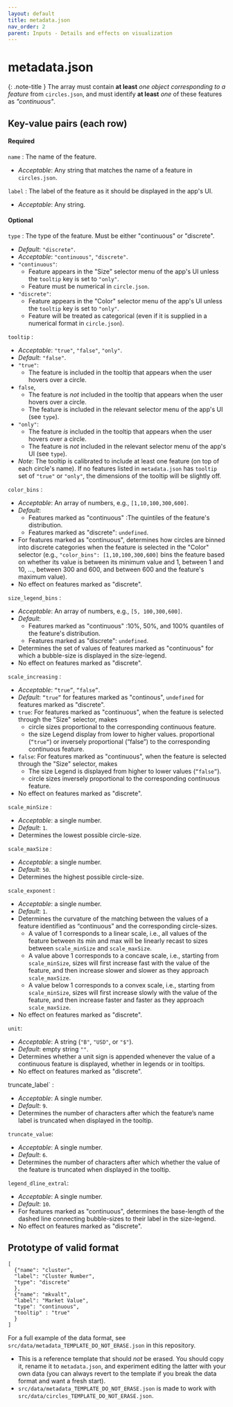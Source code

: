 ```yaml
---
layout: default
title: metadata.json
nav_order: 2
parent: Inputs - Details and effects on visualization
---
```


# metadata.json

{: .note-title }
The array must contain **at least** *one object corresponding to a feature* from `circles.json`, and must identify **at least** *one* of these features as *"continuous"*.

## Key-value pairs (each row)

#### Required

`name` : The name of the feature.
   - *Acceptable*: Any string that matches the name of a feature in `circles.json`.

`label` : The label of the feature as it should be displayed
in the app's UI.
   - *Acceptable*: Any string.

#### Optional

`type` : The type of the feature. Must be either
"continuous" or "discrete".
  - *Default*: `"discrete"`.
  - *Acceptable*: `"continuous"`, `"discrete"`.
  - `"continuous"`: 
     - Feature appears in the "Size" selector menu of the app's UI unless the `tooltip` key is set to `"only"`.
     - Feature must be numerical in `circle.json`. 
   - `"discrete"`:
     - Feature appears in the "Color" selector menu of the app's UI unless the `tooltip` key is set to `"only"`.
     - Feature will be treated as categorical (even if it is supplied in a numerical format in `circle.json`).

`tooltip` : 
   - *Acceptable*: `"true"`, `"false"`, `"only"`.
   - *Default*: `"false"`.
   - `"true"`: 
     - The feature is included in the tooltip that appears when the user hovers over a circle.
   - `false`, 
     - The feature is *not* included in the tooltip that appears when the user hovers over a circle.
     - The feature is included in the relevant selector menu of the app's UI (see `type`).
   - `"only"`:
     - The feature *is* included in the tooltip that appears when the user hovers over a circle.
     - The feature is *not* included in the relevant selector menu of the app's UI (see `type`).
  - *Note*: The tooltip is calibrated to include at least one feature (on top of each circle's name). If no features listed in
`metadata.json` has `tooltip` set of `"true"` or `"only"`, the
dimensions of the tooltip will be slightly off.

`color_bins` :   
  -	*Acceptable*: An array of numbers, e.g., `[1,10,100,300,600]`.
  - *Default*: 
      - Features marked as "continuous" :The quintiles of the feature's distribution.
      - Features marked as "discrete": `undefined`.  
  -	For features marked as "continuous", determines how circles are binned into discrete categories when the feature is selected in the "Color" selector (e.g., `"color_bins": [1,10,100,300,600]` bins the feature based on whether its value is between its minimum value and 1, between 1 and 10, …, between 300 and 600, and between 600 and the feature's maximum value).
  - No effect on features marked as "discrete".

`size_legend_bins` :   
  - *Acceptable*: An array of numbers, e.g., `[5, 100,300,600]`.
  - *Default*: 
      - Features marked as "continuous" :10%, 50%, and 100% quantiles of the feature's distribution.
      - Features marked as "discrete": `undefined`.
  - Determines the set of values of features marked as "continuous" for which a bubble-size is displayed in the size-legend.
  - No effect on features marked as "discrete".

`scale_increasing` : 
  - *Acceptable*: `“true”`, `“false”`.
  - *Default*: `“true”` for features marked as "continous", `undefined` for features marked as "discrete".
  - `true`: For features marked as "continuous", when the feature is selected through the "Size" selector, makes 
    - circle sizes  proportional  to the corresponding continuous feature.
    - the size Legend display from lower to higher values.
proportional (`“true”`) or inversely proportional (“false”) to the corresponding continuous feature.
- `false`: For features marked as "continuous", when the feature is selected through the "Size" selector, makes
   - The size Legend is displayed from higher to lower values (`“false”`).
   - circle sizes inversely proportional to the corresponding continuous feature.
 - No effect on features marked as "discrete".

`scale_minSize` :
   -	*Acceptable*: a single number.
   - *Default*: `1`.
   -	Determines the lowest possible circle-size. 

`scale_maxSize` :   
   -	*Acceptable*: a single number.
   - *Default*: `50`.
   -	Determines the highest possible circle-size. 

`scale_exponent` :
   -  *Acceptable*: a single number.
   - *Default*: `1`.
   - Determines the curvature of the matching between the values of a feature identified as “continuous” and the corresponding circle-sizes.
     -	A value of 1 corresponds to a linear scale, i.e., all values of the feature between its min and max will be linearly recast to sizes between `scale_minSize` and `scale_maxSize`.
     - A value above 1 corresponds to a concave scale, i.e., starting from `scale_minSize`, sizes will first increase fast with the value of the feature, and then increase slower and slower as they approach
`scale_maxSize`.
     - A value below 1 corresponds to a convex scale, i.e., starting from `scale_minSize`, sizes will first increase slowly with the value of the feature, and then increase faster and faster as they approach `scale_maxSize`. 
   - No effect on features marked as "discrete".

`unit`:
   - *Acceptable*: A string (`"B"`, `"USD"`, or `"$"`).
   - *Default*: empty string `""`.
   - Determines whether a unit sign is appended whenever the value of a continuous feature is displayed, whether in legends or in tooltips. 
   - No effect on features marked as "discrete".

truncate_label` :   
   - *Acceptable*: A single number.
   - *Default*: `9`.
   - Determines the number of characters after which the feature’s name label is truncated when displayed in the tooltip.  

`truncate_value`:   
   - *Acceptable*: A single number.
   - *Default*: `6`.
   - Determines the number of characters after which whether the value of the feature is truncated when displayed in the tooltip.  

`legend_dline_extral`:  
   - *Acceptable*: A single number.
   - *Default*: `10`.
   - For features marked as "continuous", determines the base-length of the dashed line connecting bubble-sizes to their label in the size-legend.
   - No effect on features marked as "discrete".

## Prototype of valid format

```
[ 
  {"name": "cluster",
  "label": "Cluster Number",
  "type": "discrete"
  },
  {"name": "mkvalt",
  "label": "Market Value",
  "type": "continuous",
  "tooltip" : "true"
  }
]
``` 

For a full example of the data format, see `src/data/metadata_TEMPLATE_DO_NOT_ERASE.json` in this repository.
  - This is a reference template that should *not* be erased. 
  You should copy it, rename it to `metadata.json`,  and experiment editing the latter with your own data (you can always revert to the template if you break the data format and want a fresh start).
  - `src/data/metadata_TEMPLATE_DO_NOT_ERASE.json` is made to work with `src/data/circles_TEMPLATE_DO_NOT_ERASE.json`.
